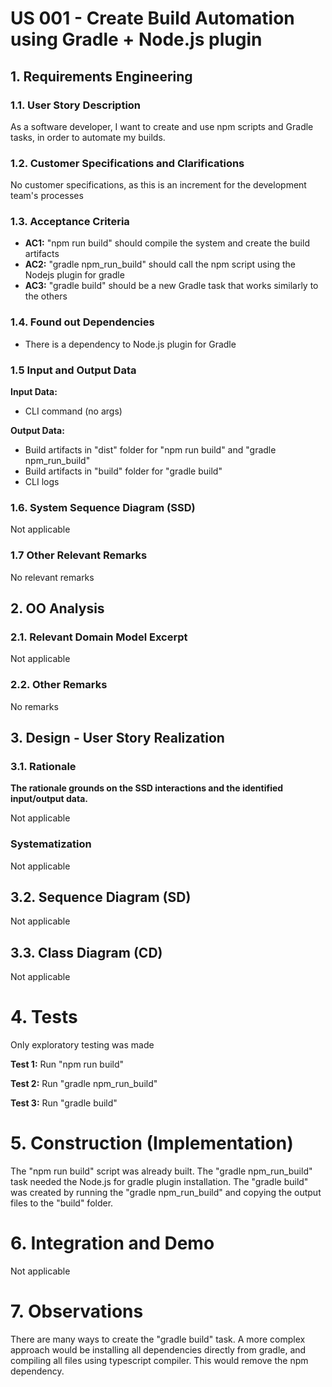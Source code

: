 # US 001 - Create Build Automation using Gradle + Node.js plugin 

## 1. Requirements Engineering


### 1.1. User Story Description

As a software developer, I want to create and use npm scripts and Gradle tasks, in order to automate my builds.


### 1.2. Customer Specifications and Clarifications 

No customer specifications, as this is an increment for the development team's processes


### 1.3. Acceptance Criteria


* **AC1:** "npm run build" should compile the system and create the build artifacts
* **AC2:** "gradle npm_run_build" should call the npm script using the Nodejs plugin for gradle
* **AC3:** "gradle build" should be a new Gradle task that works similarly to the others


### 1.4. Found out Dependencies


* There is a dependency to Node.js plugin for Gradle 


### 1.5 Input and Output Data


**Input Data:**

* CLI command (no args)


**Output Data:**

* Build artifacts in "dist" folder for "npm run build" and "gradle npm_run_build"
* Build artifacts in "build" folder for "gradle build"
* CLI logs

### 1.6. System Sequence Diagram (SSD)

Not applicable

### 1.7 Other Relevant Remarks

No relevant remarks

## 2. OO Analysis

### 2.1. Relevant Domain Model Excerpt

Not applicable

### 2.2. Other Remarks

No remarks

## 3. Design - User Story Realization 

### 3.1. Rationale

**The rationale grounds on the SSD interactions and the identified input/output data.**

Not applicable


### Systematization ##

Not applicable

## 3.2. Sequence Diagram (SD)

Not applicable

## 3.3. Class Diagram (CD)

Not applicable

# 4. Tests

Only exploratory testing was made

**Test 1:** Run "npm run build"

**Test 2:** Run "gradle npm_run_build"

**Test 3:** Run "gradle build"

# 5. Construction (Implementation)

The "npm run build" script was already built. The "gradle npm_run_build" task needed the Node.js for gradle plugin installation. The "gradle build" was created by running the "gradle npm_run_build" and copying the output files to the "build" folder.

# 6. Integration and Demo 

Not applicable

# 7. Observations

There are many ways to create the "gradle build" task. A more complex approach would be installing all dependencies directly from gradle, and compiling all files using typescript compiler. This would remove the npm dependency.